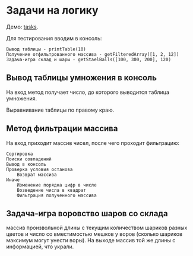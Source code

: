 # Задачи на логику

Демо: [tasks](https://rom746.github.io/tasks/).

Для тестирования вводим в консоль:

    Вывод таблицы - printTable(10) 
    Получение отфильтрованного массива - getFilteredArray([1, 2, 12])
    Задача-игра склад и шары - getStaelBalls([100, 300, 200], 120)

## Вывод таблицы умножения в консоль

На вход метод получает число, до которого выводится таблица умножения. 

Выравнивание таблицы по правому краю.

## Метод фильтрации массива

На вход приходит массив чисел, после чего проходит фильтрацию:

    Сортировка
    Поиски совпадений
    Вывод в консоль
    Проверка условия останова
        Возврат массива
    Иначе
        Изменение порядка цифр в числе
        Возведение числа в квадрат
        Фильтрация полученного массива

## Задача-игра воровство шаров со склада

массив произвольной длины с текущим количеством шариков разных цветов и число со вместимостью мешков у воров (сколько шариков максимум могут унести воры).
На выходе массив той же длины с информацией, что украли.